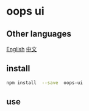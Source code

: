 # oops ui

## Other languages

[English](https://github.com/lmssee/npm-oops-ui/blob/main/README.md) [中文](https://github.com/lmssee/npm-oops-ui/blob/main/自述文件.md)

## install

```sh
npm install  --save  oops-ui
```

## use
